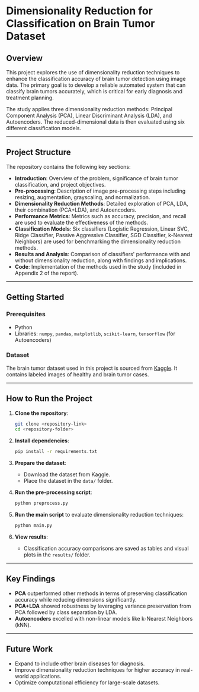 # Dimensionality Reduction for Classification on Brain Tumor Dataset

## Overview
This project explores the use of dimensionality reduction techniques to enhance the classification accuracy of brain tumor detection using image data. The primary goal is to develop a reliable automated system that can classify brain tumors accurately, which is critical for early diagnosis and treatment planning.

The study applies three dimensionality reduction methods: Principal Component Analysis (PCA), Linear Discriminant Analysis (LDA), and Autoencoders. The reduced-dimensional data is then evaluated using six different classification models.

---

## Project Structure
The repository contains the following key sections:

- **Introduction**: Overview of the problem, significance of brain tumor classification, and project objectives.
- **Pre-processing**: Description of image pre-processing steps including resizing, augmentation, grayscaling, and normalization.
- **Dimensionality Reduction Methods**: Detailed exploration of PCA, LDA, their combination (PCA+LDA), and Autoencoders.
- **Performance Metrics**: Metrics such as accuracy, precision, and recall are used to evaluate the effectiveness of the methods.
- **Classification Models**: Six classifiers (Logistic Regression, Linear SVC, Ridge Classifier, Passive Aggressive Classifier, SGD Classifier, k-Nearest Neighbors) are used for benchmarking the dimensionality reduction methods.
- **Results and Analysis**: Comparison of classifiers' performance with and without dimensionality reduction, along with findings and implications.
- **Code**: Implementation of the methods used in the study (included in Appendix 2 of the report).

---

## Getting Started

### Prerequisites
- Python
- Libraries: `numpy`, `pandas`, `matplotlib`, `scikit-learn`, `tensorflow` (for Autoencoders)

### Dataset
The brain tumor dataset used in this project is sourced from [Kaggle](https://www.kaggle.com/datasets/preetviradiya/brian-tumor-dataset). It contains labeled images of healthy and brain tumor cases.

---

## How to Run the Project

1. **Clone the repository**:
   ```bash
   git clone <repository-link>
   cd <repository-folder>
   ```

2. **Install dependencies**:
   ```bash
   pip install -r requirements.txt
   ```

3. **Prepare the dataset**:
   - Download the dataset from Kaggle.
   - Place the dataset in the `data/` folder.

4. **Run the pre-processing script**:
   ```bash
   python preprocess.py
   ```

5. **Run the main script** to evaluate dimensionality reduction techniques:
   ```bash
   python main.py
   ```

6. **View results**:
   - Classification accuracy comparisons are saved as tables and visual plots in the `results/` folder.

---

## Key Findings

- **PCA** outperformed other methods in terms of preserving classification accuracy while reducing dimensions significantly.
- **PCA+LDA** showed robustness by leveraging variance preservation from PCA followed by class separation by LDA.
- **Autoencoders** excelled with non-linear models like k-Nearest Neighbors (kNN).

---

## Future Work
- Expand to include other brain diseases for diagnosis.
- Improve dimensionality reduction techniques for higher accuracy in real-world applications.
- Optimize computational efficiency for large-scale datasets.
